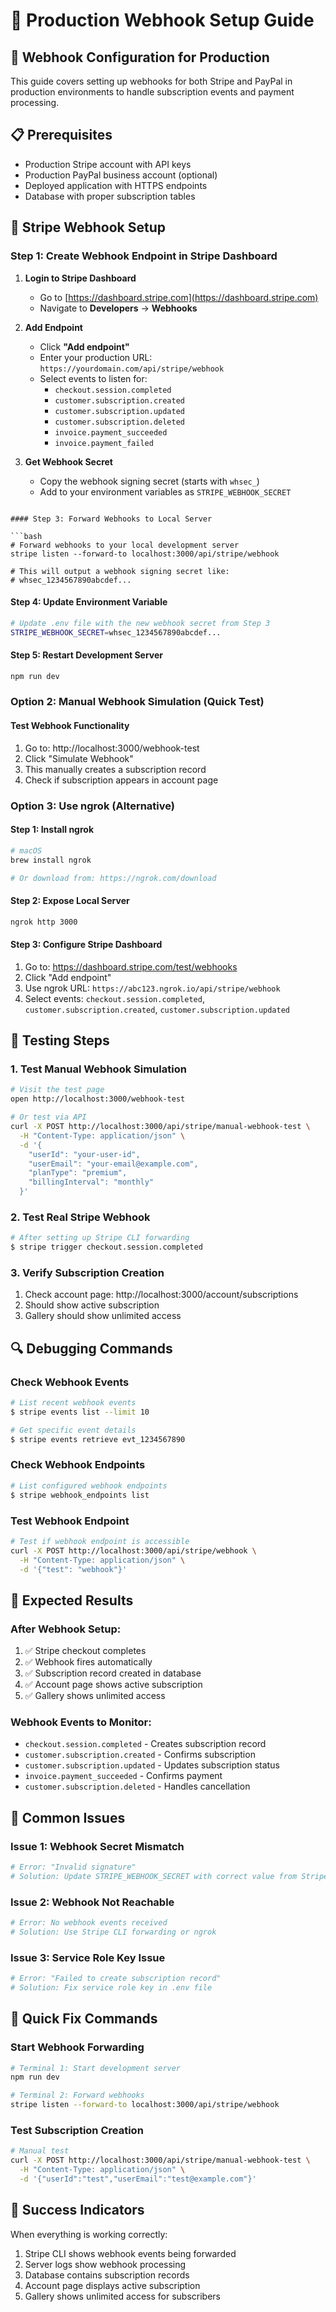 # 🔗 Production Webhook Setup Guide

## 🎯 **Webhook Configuration for Production**

This guide covers setting up webhooks for both Stripe and PayPal in production environments to handle subscription events and payment processing.

## 📋 **Prerequisites**

- Production Stripe account with API keys
- Production PayPal business account (optional)
- Deployed application with HTTPS endpoints
- Database with proper subscription tables

## 🔧 **Stripe Webhook Setup**

### Step 1: Create Webhook Endpoint in Stripe Dashboard

1. **Login to Stripe Dashboard**
   - Go to [https://dashboard.stripe.com](https://dashboard.stripe.com)
   - Navigate to **Developers** → **Webhooks**

2. **Add Endpoint**
   - Click **"Add endpoint"**
   - Enter your production URL: `https://yourdomain.com/api/stripe/webhook`
   - Select events to listen for:
     - `checkout.session.completed`
     - `customer.subscription.created`
     - `customer.subscription.updated`
     - `customer.subscription.deleted`
     - `invoice.payment_succeeded`
     - `invoice.payment_failed`

3. **Get Webhook Secret**
   - Copy the webhook signing secret (starts with `whsec_`)
   - Add to your environment variables as `STRIPE_WEBHOOK_SECRET`
```

#### Step 3: Forward Webhooks to Local Server

```bash
# Forward webhooks to your local development server
stripe listen --forward-to localhost:3000/api/stripe/webhook

# This will output a webhook signing secret like:
# whsec_1234567890abcdef...
```

#### Step 4: Update Environment Variable

```bash
# Update .env file with the new webhook secret from Step 3
STRIPE_WEBHOOK_SECRET=whsec_1234567890abcdef...
```

#### Step 5: Restart Development Server

```bash
npm run dev
```

### Option 2: Manual Webhook Simulation (Quick Test)

#### Test Webhook Functionality

1. Go to: http://localhost:3000/webhook-test
2. Click "Simulate Webhook"
3. This manually creates a subscription record
4. Check if subscription appears in account page

### Option 3: Use ngrok (Alternative)

#### Step 1: Install ngrok

```bash
# macOS
brew install ngrok

# Or download from: https://ngrok.com/download
```

#### Step 2: Expose Local Server

```bash
ngrok http 3000
```

#### Step 3: Configure Stripe Dashboard

1. Go to: https://dashboard.stripe.com/test/webhooks
2. Click "Add endpoint"
3. Use ngrok URL: `https://abc123.ngrok.io/api/stripe/webhook`
4. Select events: `checkout.session.completed`, `customer.subscription.created`, `customer.subscription.updated`

## 🧪 Testing Steps

### 1. Test Manual Webhook Simulation

```bash
# Visit the test page
open http://localhost:3000/webhook-test

# Or test via API
curl -X POST http://localhost:3000/api/stripe/manual-webhook-test \
  -H "Content-Type: application/json" \
  -d '{
    "userId": "your-user-id",
    "userEmail": "your-email@example.com",
    "planType": "premium",
    "billingInterval": "monthly"
  }'
```

### 2. Test Real Stripe Webhook

```bash
# After setting up Stripe CLI forwarding
$ stripe trigger checkout.session.completed
```

### 3. Verify Subscription Creation

1. Check account page: http://localhost:3000/account/subscriptions
2. Should show active subscription
3. Gallery should show unlimited access

## 🔍 Debugging Commands

### Check Webhook Events

```bash
# List recent webhook events
$ stripe events list --limit 10

# Get specific event details
$ stripe events retrieve evt_1234567890
```

### Check Webhook Endpoints

```bash
# List configured webhook endpoints
$ stripe webhook_endpoints list
```

### Test Webhook Endpoint

```bash
# Test if webhook endpoint is accessible
curl -X POST http://localhost:3000/api/stripe/webhook \
  -H "Content-Type: application/json" \
  -d '{"test": "webhook"}'
```

## 🎯 Expected Results

### After Webhook Setup:

1. ✅ Stripe checkout completes
2. ✅ Webhook fires automatically
3. ✅ Subscription record created in database
4. ✅ Account page shows active subscription
5. ✅ Gallery shows unlimited access

### Webhook Events to Monitor:

- `checkout.session.completed` - Creates subscription record
- `customer.subscription.created` - Confirms subscription
- `customer.subscription.updated` - Updates subscription status
- `invoice.payment_succeeded` - Confirms payment
- `customer.subscription.deleted` - Handles cancellation

## 🚨 Common Issues

### Issue 1: Webhook Secret Mismatch

```bash
# Error: "Invalid signature"
# Solution: Update STRIPE_WEBHOOK_SECRET with correct value from Stripe CLI
```

### Issue 2: Webhook Not Reachable

```bash
# Error: No webhook events received
# Solution: Use Stripe CLI forwarding or ngrok
```

### Issue 3: Service Role Key Issue

```bash
# Error: "Failed to create subscription record"
# Solution: Fix service role key in .env file
```

## 🔧 Quick Fix Commands

### Start Webhook Forwarding

```bash
# Terminal 1: Start development server
npm run dev

# Terminal 2: Forward webhooks
stripe listen --forward-to localhost:3000/api/stripe/webhook
```

### Test Subscription Creation

```bash
# Manual test
curl -X POST http://localhost:3000/api/stripe/manual-webhook-test \
  -H "Content-Type: application/json" \
  -d '{"userId":"test","userEmail":"test@example.com"}'
```

## 🎉 Success Indicators

When everything is working correctly:

1. Stripe CLI shows webhook events being forwarded
2. Server logs show webhook processing
3. Database contains subscription records
4. Account page displays active subscription
5. Gallery shows unlimited access for subscribers
